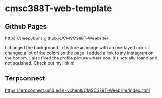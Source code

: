 # cmsc388T-web-template

## Github Pages
https://sleepybuns.github.io/CMSC389T-Weebsite/

I changed the background to feature an image with an overlayed color. I changed
a lot of the colors on the page. I added a link to my instagram on the bottom. 
I also fixed the profile picture where now it's actually round and not squished. 
Check out my linkin! 

## Terpconnect
https://terpconnect.umd.edu/~vchen8/CMSC389T-Weebsite/index.html
